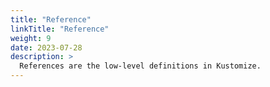 ```yaml
---
title: "Reference"
linkTitle: "Reference"
weight: 9
date: 2023-07-28
description: >
  References are the low-level definitions in Kustomize.
---
```

